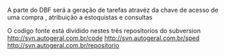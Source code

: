 A parte do DBF será a geração de tarefas atravéz da chave de acesso de uma compra , atribuição a estoquistas e consultas

O codigo fonte está dividido nestes três repositorios do subversion
http://svn.autogeral.com.br/code
http://svn.autogeral.com.br/sped
http://svn.autogeral.com.br/repositorio